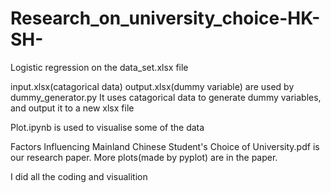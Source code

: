 # Research_on_university_choice-HK-SH-


Logistic regression on the data_set.xlsx file


input.xlsx(catagorical data) output.xlsx(dummy variable) are used by dummy_generator.py
It uses catagorical data to generate dummy variables, and output it to a new xlsx file


Plot.ipynb is used to visualise some of the data


Factors Influencing Mainland Chinese Student's Choice of University.pdf 
is our research paper.
More plots(made by pyplot) are in the paper.


I did all the coding and visualition
